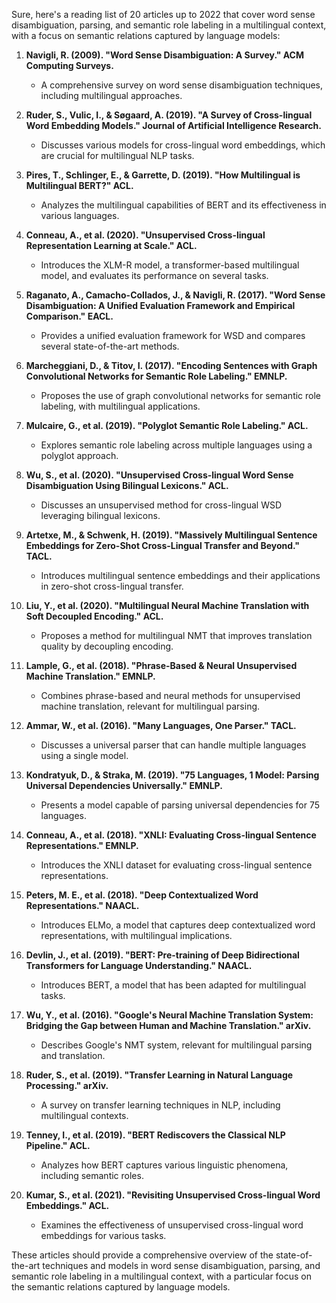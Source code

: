 Sure, here's a reading list of 20 articles up to 2022 that cover word sense disambiguation, parsing, and semantic role labeling in a multilingual context, with a focus on semantic relations captured by language models:

1. **Navigli, R. (2009). "Word Sense Disambiguation: A Survey." ACM Computing Surveys.**
   - A comprehensive survey on word sense disambiguation techniques, including multilingual approaches.

2. **Ruder, S., Vulic, I., & Søgaard, A. (2019). "A Survey of Cross-lingual Word Embedding Models." Journal of Artificial Intelligence Research.**
   - Discusses various models for cross-lingual word embeddings, which are crucial for multilingual NLP tasks.

3. **Pires, T., Schlinger, E., & Garrette, D. (2019). "How Multilingual is Multilingual BERT?" ACL.**
   - Analyzes the multilingual capabilities of BERT and its effectiveness in various languages.

4. **Conneau, A., et al. (2020). "Unsupervised Cross-lingual Representation Learning at Scale." ACL.**
   - Introduces the XLM-R model, a transformer-based multilingual model, and evaluates its performance on several tasks.

5. **Raganato, A., Camacho-Collados, J., & Navigli, R. (2017). "Word Sense Disambiguation: A Unified Evaluation Framework and Empirical Comparison." EACL.**
   - Provides a unified evaluation framework for WSD and compares several state-of-the-art methods.

6. **Marcheggiani, D., & Titov, I. (2017). "Encoding Sentences with Graph Convolutional Networks for Semantic Role Labeling." EMNLP.**
   - Proposes the use of graph convolutional networks for semantic role labeling, with multilingual applications.

7. **Mulcaire, G., et al. (2019). "Polyglot Semantic Role Labeling." ACL.**
   - Explores semantic role labeling across multiple languages using a polyglot approach.

8. **Wu, S., et al. (2020). "Unsupervised Cross-lingual Word Sense Disambiguation Using Bilingual Lexicons." ACL.**
   - Discusses an unsupervised method for cross-lingual WSD leveraging bilingual lexicons.

9. **Artetxe, M., & Schwenk, H. (2019). "Massively Multilingual Sentence Embeddings for Zero-Shot Cross-Lingual Transfer and Beyond." TACL.**
   - Introduces multilingual sentence embeddings and their applications in zero-shot cross-lingual transfer.

10. **Liu, Y., et al. (2020). "Multilingual Neural Machine Translation with Soft Decoupled Encoding." ACL.**
    - Proposes a method for multilingual NMT that improves translation quality by decoupling encoding.

11. **Lample, G., et al. (2018). "Phrase-Based & Neural Unsupervised Machine Translation." EMNLP.**
    - Combines phrase-based and neural methods for unsupervised machine translation, relevant for multilingual parsing.

12. **Ammar, W., et al. (2016). "Many Languages, One Parser." TACL.**
    - Discusses a universal parser that can handle multiple languages using a single model.

13. **Kondratyuk, D., & Straka, M. (2019). "75 Languages, 1 Model: Parsing Universal Dependencies Universally." EMNLP.**
    - Presents a model capable of parsing universal dependencies for 75 languages.

14. **Conneau, A., et al. (2018). "XNLI: Evaluating Cross-lingual Sentence Representations." EMNLP.**
    - Introduces the XNLI dataset for evaluating cross-lingual sentence representations.

15. **Peters, M. E., et al. (2018). "Deep Contextualized Word Representations." NAACL.**
    - Introduces ELMo, a model that captures deep contextualized word representations, with multilingual implications.

16. **Devlin, J., et al. (2019). "BERT: Pre-training of Deep Bidirectional Transformers for Language Understanding." NAACL.**
    - Introduces BERT, a model that has been adapted for multilingual tasks.

17. **Wu, Y., et al. (2016). "Google's Neural Machine Translation System: Bridging the Gap between Human and Machine Translation." arXiv.**
    - Describes Google's NMT system, relevant for multilingual parsing and translation.

18. **Ruder, S., et al. (2019). "Transfer Learning in Natural Language Processing." arXiv.**
    - A survey on transfer learning techniques in NLP, including multilingual contexts.

19. **Tenney, I., et al. (2019). "BERT Rediscovers the Classical NLP Pipeline." ACL.**
    - Analyzes how BERT captures various linguistic phenomena, including semantic roles.

20. **Kumar, S., et al. (2021). "Revisiting Unsupervised Cross-lingual Word Embeddings." ACL.**
    - Examines the effectiveness of unsupervised cross-lingual word embeddings for various tasks.

These articles should provide a comprehensive overview of the state-of-the-art techniques and models in word sense disambiguation, parsing, and semantic role labeling in a multilingual context, with a particular focus on the semantic relations captured by language models.